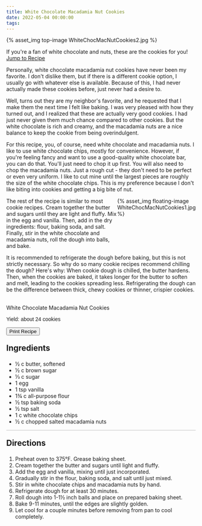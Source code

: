 ```yaml
---
title: White Chocolate Macadamia Nut Cookies
date: 2022-05-04 00:00:00
tags:
---
```


{% asset_img top-image WhiteChocMacNutCookies2.jpg %}
<div class="post-body">
If you're a fan of white chocolate and nuts, these are the cookies for you!

<br>
<!--more-->

<a class="jump-to-recipe-btn" href="#recipejump"> 
    Jump to Recipe
</a>

Personally, white chocolate macadamia nut cookies have never been my favorite. I don't dislike them, but if there is a different cookie option, I usually go with whatever else is available. Because of this, I had never actually made these cookies before, just never had a desire to. 

Well, turns out they are my neighbor's favorite, and he requested that I make them the next time I felt like baking. I was very pleased with how they turned out, and I realized that these are actually very good cookies. I had just never given them much chance compared to other cookies. But the white chocolate is rich and creamy, and the macadamia nuts are a nice balance to keep the cookie from being overindulgent. 

For this recipe, you, of course, need white chocolate and macadamia nuts. I like to use white chocolate chips, mostly for convenience. However, if you're feeling fancy and want to use a good-quality white chocolate bar, you can do that. You'll just need to chop it up first. You will also need to chop the macadamia nuts. Just a rough cut - they don't need to be perfect or even very uniform. I like to cut mine until the largest pieces are roughly the size of the white chocolate chips. This is my preference because I don't like biting into cookies and getting a big bite of nut. 

<div style="display:flex;">
The rest of the recipe is similar to most cookie recipes. Cream together the butter and sugars until they are light and fluffy. Mix in the egg and vanilla. Then, add in the dry ingredients: flour, baking soda, and salt. 
Finally, stir in the white chocolate and macadamia nuts, roll the dough into balls, and bake. 
<div>
    {% asset_img floating-image WhiteChocMacNutCookies1.jpg %}
</div>
</div>

It is recommended to refrigerate the dough before baking, but this is not strictly necessary. So why do so many cookie recipes recommend chilling the dough? Here's why: When cookie dough is chilled, the butter hardens. Then, when the cookies are baked, it takes longer for the butter to soften and melt, leading to the cookies spreading less. Refrigerating the dough can be the difference between thick, chewy cookies or thinner, crispier cookies. 

<br>
</div>

<div id="recipejump"></div>
<div id="recipe">
    <div class="recipe-box">
        <div class="recipe-title-box">
            <div>
                <div class="recipe-title-box-title">
                    <div class="recipe-title-box-header">White Chocolate Macadamia Nut Cookies</div>
                </div>
                <p class="recipe-title-box-title" style="font-family: Arial;">Yield: about 24 cookies</p>
            </div>
            <!-- {% asset_img recipe-title-box-img WhiteChocMacNutCookies2.jpg %} -->
            <button class="print-recipe"
                    type="button"
                    onclick="printDIV('recipe')" >
                Print Recipe
            </button>
        </div>
        <p style="font-size:150%;"><b>Ingredients</b></p>
        <ul class="post-body">
                <li>½ c butter, softened</li>
                <li>½ c brown sugar</li>
                <li>⅓ c sugar</li>
                <li>1 egg</li>
                <li>1 tsp vanilla</li>
                <li>1¾ c all-purpose flour</li>
                <li>½ tsp baking soda</li>
                <li>½ tsp salt</li>
                <li>1 c white chocolate chips</li>
                <li>½ c chopped salted macadamia nuts</li>
        </ul>
        <hr style="height:1px;background-color:rgb(189, 189, 189) ">
        <p style="font-size:150%;"><b>Directions</b></p>
        <ol class="post-body">
            <li>Preheat oven to 375°F. Grease baking sheet.</li>
            <li>Cream together the butter and sugars until light and fluffy.</li>
            <li>Add the egg and vanilla, mixing until just incorporated.</li>
            <li>Gradually stir in the flour, baking soda, and salt until just mixed.</li>
            <li>Stir in white chocolate chips and macadamia nuts by hand.</li>
            <li>Refrigerate dough for at least 30 minutes.</li>
            <li>Roll dough into 1-1½ inch balls and place on prepared baking sheet.</li>
            <li>Bake 9-11 minutes, until the edges are slightly golden.</li>
            <li>Let cool for a couple minutes before removing from pan to cool completely.</li>
        </ol> 
    </div>
</div>

<br>
